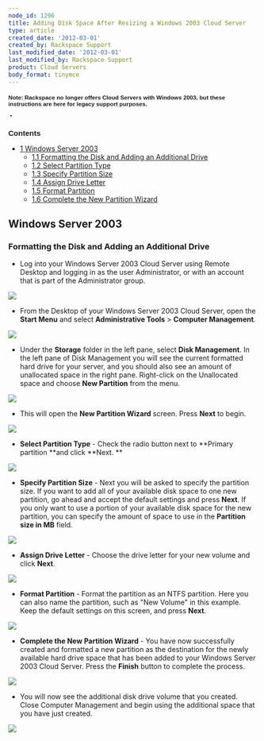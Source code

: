 ```yaml
---
node_id: 1296
title: Adding Disk Space After Resizing a Windows 2003 Cloud Server
type: article
created_date: '2012-03-01'
created_by: Rackspace Support
last_modified_date: '2012-03-01'
last_modified_by: Rackspace Support
product: Cloud Servers
body_format: tinymce
---
```


<div id="toctitle"
style="border-style: initial; border-color: initial; font-family: Verdana, Arial, Helvetica, sans-serif; font-size: 10px; line-height: normal;">

### Note:  Rackspace no longer offers Cloud Servers with Windows 2003, but these instructions are here for legacy support purposes.


-

Contents
--------

</div>

-   [<span class="tocnumber"
    style="border-style: initial; border-color: initial;">1</span> <span
    class="toctext"
    style="border-style: initial; border-color: initial;">Windows Server
    2003</span>](#Windows%20Server%202003)
    -   [<span class="tocnumber"
        style="border-style: initial; border-color: initial;">1.1</span> <span
        class="toctext"
        style="border-style: initial; border-color: initial;">Formatting
        the Disk and Adding an Additional Drive</span>](#Format1)
    -   [<span class="tocnumber"
        style="border-style: initial; border-color: initial;">1.2</span> <span
        class="toctext"
        style="border-style: initial; border-color: initial;">Select
        Partition Type</span>](#Select2)
    -   [<span class="tocnumber"
        style="border-style: initial; border-color: initial;">1.3</span> <span
        class="toctext"
        style="border-style: initial; border-color: initial;">Specify
        Partition Size</span>](#Specify3)
    -   [<span class="tocnumber"
        style="border-style: initial; border-color: initial;">1.4</span> <span
        class="toctext"
        style="border-style: initial; border-color: initial;">Assign
        Drive Letter</span>](#Assign4)
    -   [<span class="tocnumber"
        style="border-style: initial; border-color: initial;">1.5</span> <span
        class="toctext"
        style="border-style: initial; border-color: initial;">Format
        Partition</span>](#Format5)
    -   [<span class="tocnumber"
        style="border-style: initial; border-color: initial;">1.6</span><span
        style="border-style: initial; border-color: initial;"> </span><span
        class="toctext"
        style="border-style: initial; border-color: initial;">Complete
        the New Partition Wizard</span>](#Complete6)

<div>



</div>

<div>


**[]()**
--------

**Windows Server 2003[]()**
---------------------------



### []()

### Formatting the Disk and Adding an Additional Drive

-   Log into your Windows Server 2003 Cloud Server using Remote Desktop
    and logging in as the user Administrator, or with an account that is
    part of the Administrator group.

![](http://c575672.r72.cf2.rackcdn.com/RDPConnectExample.png)

-   From the Desktop of your Windows Server 2003 Cloud Server, open
    the **Start Menu** and select **Administrative
    Tools** &gt; **Computer Management**.

![](http://c575672.r72.cf2.rackcdn.com/Win2003AdminTools.png)



-   Under the **Storage** folder in the left pane, select **Disk
    Management**.  In the left pane of Disk Management you will see the
    current formatted hard drive for your server, and you should also
    see an amount of unallocated space in the right pane.  Right-click
    on the Unallocated space and choose **New Partition** from the menu.


![](http://c575672.r72.cf2.rackcdn.com/Win2003NewPartition.png)

-   This will open the **New Partition Wizard** screen.
     Press **Next** to begin.

![](http://c575672.r72.cf2.rackcdn.com/Win2003NewPartitionWizard.png)[]()

**[]()**

-   **Select Partition Type** - Check the radio button next
    to **Primary partition **and click **Next. **

![](http://c575672.r72.cf2.rackcdn.com/Win2003PrimaryPartition.png)[]()



**[]()**

-   **Specify Partition Size** - Next you will be asked to specify the
    partition size.  If you want to add all of your available disk space
    to one new partition, go ahead and accept the default settings and
    press **Next**.  If you only want to use a portion of your available
    disk space for the new partition, you can specify the amount of
    space to use in the **Partition size in MB** field.

![](http://c575672.r72.cf2.rackcdn.com/Win2003SpecifyPartitionSize.png)[]()



**[]()**

-   **Assign Drive Letter** - Choose the drive letter for your new
    volume and click **Next**.

![](http://c575672.r72.cf2.rackcdn.com/Win2003AssignDriveLetter.png)[]()



**[]()**

-   **Format Partition** - Format the partition as an NTFS partition.
     Here you can also name the partition, such as "New Volume" in
    this example.  Keep the default settings on this screen, and
    press **Next**.

![](http://c575672.r72.cf2.rackcdn.com/Win2003FormatPartition.png)[]()

**[]()**

-   **Complete the New Partition Wizard** - You have now successfully
    created and formatted a new partition as the destination for the
    newly available hard drive space that has been added to your Windows
    Server 2003 Cloud Server.  Press the **Finish** button to complete
    the process.

![](http://c575672.r72.cf2.rackcdn.com/Win2003CompleteNewPartWiz3.png)

-   You will now see the additional disk drive volume that you created.
     Close Computer Management and begin using the additional space that
    you have just created.

![](http://c575672.r72.cf2.rackcdn.com/Win2003driveCandD.png)



[]()
----

</div>

